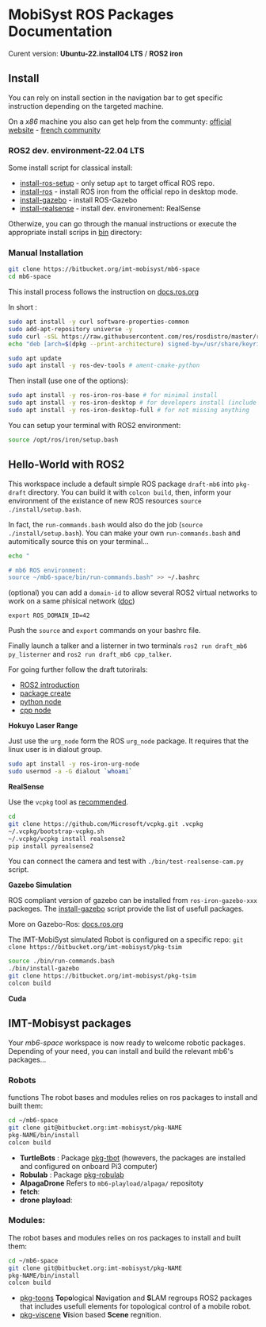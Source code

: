 # MobiSyst ROS Packages Documentation

Curent version: **Ubuntu-22.install04 LTS** / **ROS2 iron**


## Install

You can rely on install section in the navigation bar to get specific instruction depending on the targeted machine.

On a _x86_ machine you also can get help from the communty: [official website](https://ubuntu.com/) - [french community](https://www.ubuntu-fr.org/)

### ROS2 dev. environment-22.04 LTS

Some install script for classical install:

- [install-ros-setup](./bin/install-ros-setup) - only setup `apt` to target offical ROS repo.
- [install-ros](./bin/install-ros) - install ROS iron from the official repo in desktop mode.
- [install-gazebo](./bin/install-gazebo) - install ROS-Gazebo
- [install-realsense](./bin/install-realsense) - install dev. environement: RealSense

Otherwize, you can go through the manual instructions or execute the appropriate install scrips in [bin](./bin) directory:


### Manual Installation

```sh
git clone https://bitbucket.org/imt-mobisyst/mb6-space
cd mb6-space
```

This install process follows the instruction on [docs.ros.org](https://docs.ros.org/en/iron/Installation/Ubuntu-Install-Debians.html)

In short :

```sh
sudo apt install -y curl software-properties-common
sudo add-apt-repository universe -y
sudo curl -sSL https://raw.githubusercontent.com/ros/rosdistro/master/ros.key -o /usr/share/keyrings/ros-archive-keyring.gpg
echo "deb [arch=$(dpkg --print-architecture) signed-by=/usr/share/keyrings/ros-archive-keyring.gpg] http://packages.ros.org/ros2/ubuntu $(. /etc/os-release && echo $UBUNTU_CODENAME) main" | sudo tee /etc/apt/sources.list.d/ros2.list > /dev/null

sudo apt update
sudo apt install -y ros-dev-tools # ament-cmake-python
```

Then install (use one of the options): 

```sh
sudo apt install -y ros-iron-ros-base # for minimal install
sudo apt install -y ros-iron-desktop # for developers install (include visualtization etc.)
sudo apt install -y ros-iron-desktop-full # for not missing anything
```

You can setup your terminal with ROS2 environment: 

```sh
source /opt/ros/iron/setup.bash
```

## Hello-World with ROS2

This workspace include a default simple ROS package `draft-mb6` into `pkg-draft` directory.
You can build it with `colcon build`,
then, inform your environment of the existance of new ROS resources `source ./install/setup.bash`.

In fact, the `run-commands.bash` would also do the job (`source ./install/setup.bash`).
You can make your own `run-commands.bash` and automitically source this on your terminal...

```sh
echo "

# mb6 ROS environment:
source ~/mb6-space/bin/run-commands.bash" >> ~/.bashrc
```

(optional) you can add a `domain-id` to allow several ROS2 virtual networks to work on a same phisical network ([doc](https://docs.ros.org/en/humble/Concepts/About-Domain-ID.html))

```
export ROS_DOMAIN_ID=42
```

Push the `source` and `export` commands on your bashrc file.

Finally launch a talker and a listerner in two terminals `ros2 run draft_mb6 py_listerner` and `ros2 run draft_mb6 cpp_talker`.

For going further follow the draft tutorirals:

- [ROS2 introduction](./docs/tuto-ros2-intro.md)
- [package create](./docs/tuto-draft-pkg.md)
- [python node](./docs/tuto-draft-python.md)
- [cpp node](./docs/tuto-draft-cpp.md)


**Hokuyo Laser Range** 

Just use the `urg_node` form the ROS `urg_node` package.
It requires that the linux user is in dialout group.

```sh
sudo apt install -y ros-iron-urg-node
sudo usermod -a -G dialout `whoami`
```

**RealSense**

Use the `vcpkg` tool as [recommended](https://github.com/IntelRealSense/librealsense).

```sh
cd 
git clone https://github.com/Microsoft/vcpkg.git .vcpkg
~/.vcpkg/bootstrap-vcpkg.sh
~/.vcpkg/vcpkg install realsense2
pip install pyrealsense2
```

You can connect the camera and test with `./bin/test-realsense-cam.py` script.

**Gazebo Simulation**

ROS compliant version of gazebo can be installed from `ros-iron-gazebo-xxx` packeges.
The [install-gazebo](./bin/install-gazebo) script provide the list of usefull packages.

More on Gazebo-Ros: [docs.ros.org](https://docs.ros.org/en/iron/Tutorials/Advanced/Simulators/Gazebo/Simulation-Gazebo.html)

The IMT-MobiSyst simulated Robot is configured on a specific repo: `git clone https://bitbucket.org/imt-mobisyst/pkg-tsim`

```sh
source ./bin/run-commands.bash
./bin/install-gazebo
git clone https://bitbucket.org/imt-mobisyst/pkg-tsim
colcon build
```

**Cuda**


## IMT-Mobisyst packages

Your _mb6-space_ workspace is now ready to welcome robotic packages.
Depending of your need, you can install and build the relevant mb6's packages...

### Robots
functions
The robot bases and modules relies on ros packages to install and built them: 

```sh
cd ~/mb6-space
git clone git@bitbucket.org:imt-mobisyst/pkg-NAME
pkg-NAME/bin/install
colcon build
```

- **TurtleBots** : Package [pkg-tbot](https://bitbucket.org/imt-mobisyst/pkg-tbot) (howevers, the packages are installed and configured on onboard Pi3 computer)
- **Robulab** : Package [pkg-robulab](https://bitbucket.org/imt-mobisyst/robulab) 
- **AlpagaDrone** Refers to `mb6-playload/alpaga/` repositoty
- **fetch**: 
- **drone playload**: 


### Modules:

The robot bases and modules relies on ros packages to install and built them: 

```sh
cd ~/mb6-space
git clone git@bitbucket.org:imt-mobisyst/pkg-NAME
pkg-NAME/bin/install
colcon build
```

- [pkg-toons](https://bitbucket.org/imt-mobisyst/pkg-toons) **To**p**o**logical **N**avigation and **S**LAM regroups ROS2 packages that includes usefull elements for topological control of a mobile robot.
- [pkg-viscene](https://bitbucket.org/imt-mobisyst/pkg-viscene) **Vi**sion based **Scene** regnition.
